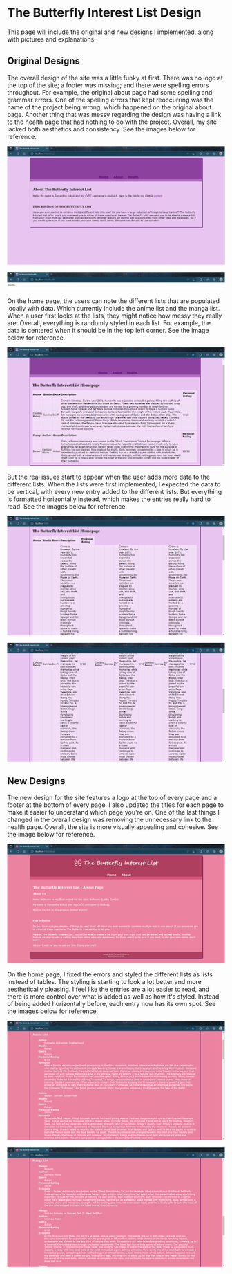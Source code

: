 The Butterfly Interest List Design
=============
This page will include the original and new designs I implemented, along with pictures and explanations.

Original Designs
-------------
The overall design of the site was a little funky at first. There was no logo at the top of the site; a footer was missing; and there were spelling errors throughout. For example, the original about page had some spelling and grammar errors. One of the spelling errors that kept reoccurring was the name of the project being wrong, which happened on the original about page. Another thing that was messy regarding the design was having a link to the health page that had nothing to do with the project. Overall, my site lacked both aesthetics and consistency. See the images below for reference.

![Original About Page](/docs/original_designs/OriginalAboutPage.png)

![Original Health Page](/docs/original_designs/OriginalHealthPage.png)

On the home page, the users can note the different lists that are populated locally with data. Which currently include the anime list and the manga list. When a user first looks at the lists, they might notice how messy they really are. Overall, everything is randomly styled in each list. For example, the data is centered when it should be in the top left corner. See the image below for reference.

![Original Home Page](/docs/original_designs/OriginalHomePage.png)

But the real issues start to appear when the user adds more data to the different lists. When the lists were first implemented, I expected the data to be vertical, with every new entry added to the different lists. But everything is formatted horizontally instead, which makes the entries really hard to read. See the images below for reference.

![Original Database Design Error](/docs/original_designs/OriginalDatabaseDesignError.png)

![Original Database Design Error 2](/docs/original_designs/OriginalDatabaseDesignError2.png)

New Designs
-------------
The new design for the site features a logo at the top of every page and a footer at the bottom of every page. I also updated the titles for each page to make it easier to understand which page you're on. One of the last things I changed in the overall design was removing the unnecessary link to the health page. Overall, the site is more visually appealing and cohesive. See the image below for reference.

![New About Page](/docs/new_designs/NewAboutPage.png)

On the home page, I fixed the errors and styled the different lists as lists instead of tables. The styling is starting to look a lot better and more aesthetically pleasing. I feel like the entries are a lot easier to read, and there is more control over what is added as well as how it's styled. Instead of being added horizontally before, each entry now has its own spot. See the images below for reference.

![New Home Page](/docs/new_designs/NewHomePage.png)

![New Home Page 2](/docs/new_designs/NewHomePage2.png)
